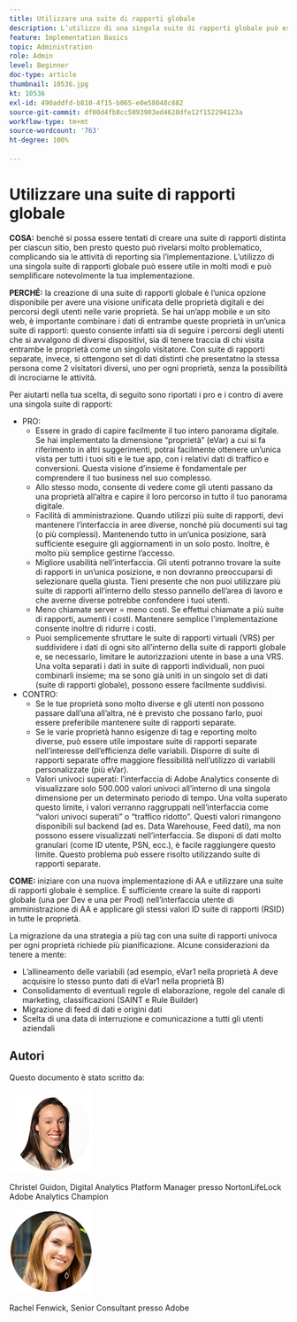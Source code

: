 ```yaml
---
title: Utilizzare una suite di rapporti globale
description: L’utilizzo di una singola suite di rapporti globale può essere utile in molti modi e può semplificare notevolmente la tua implementazione.
feature: Implementation Basics
topic: Administration
role: Admin
level: Beginner
doc-type: article
thumbnail: 10536.jpg
kt: 10536
exl-id: 490addfd-b810-4f15-b065-e0e58048c882
source-git-commit: df00d4fb8cc5093903ed4628dfe12f152294123a
workflow-type: tm+mt
source-wordcount: '763'
ht-degree: 100%

---
```


# Utilizzare una suite di rapporti globale

**COSA:** benché si possa essere tentati di creare una suite di rapporti distinta per ciascun sitio, ben presto questo può rivelarsi molto problematico, complicando sia le attività di reporting sia l’implementazione. L’utilizzo di una singola suite di rapporti globale può essere utile in molti modi e può semplificare notevolmente la tua implementazione.

**PERCHÉ:** la creazione di una suite di rapporti globale è l’unica opzione disponibile per avere una visione unificata delle proprietà digitali e dei percorsi degli utenti nelle varie proprietà. Se hai un’app mobile e un sito web, è importante combinare i dati di entrambe queste proprietà in un’unica suite di rapporti: questo consente infatti sia di seguire i percorsi degli utenti che si avvalgono di diversi dispositivi, sia di tenere traccia di chi visita entrambe le proprietà come un singolo visitatore. Con suite di rapporti separate, invece, si ottengono set di dati distinti che presentatno la stessa persona come 2 visitatori diversi, uno per ogni proprietà, senza la possibilità di incrociarne le attività.

Per aiutarti nella tua scelta, di seguito sono riportati i pro e i contro di avere una singola suite di rapporti:

* PRO:
   * Essere in grado di capire facilmente il tuo intero panorama digitale. Se hai implementato la dimensione “proprietà” (eVar) a cui si fa riferimento in altri suggerimenti, potrai facilmente ottenere un’unica vista per tutti i tuoi siti e le tue app, con i relativi dati di traffico e conversioni. Questa visione d’insieme è fondamentale per comprendere il tuo business nel suo complesso.
   * Allo stesso modo, consente di vedere come gli utenti passano da una proprietà all’altra e capire il loro percorso in tutto il tuo panorama digitale.
   * Facilità di amministrazione. Quando utilizzi più suite di rapporti, devi mantenere l’interfaccia in aree diverse, nonché più documenti sui tag (o più complessi). Mantenendo tutto in un’unica posizione, sarà sufficiente eseguire gli aggiornamenti in un solo posto. Inoltre, è molto più semplice gestirne l’accesso.
   * Migliore usabilità nell’interfaccia. Gli utenti potranno trovare la suite di rapporti in un’unica posizione, e non dovranno preoccuparsi di selezionare quella giusta. Tieni presente che non puoi utilizzare più suite di rapporti all’interno dello stesso pannello dell’area di lavoro e che averne diverse potrebbe confondere i tuoi utenti.
   * Meno chiamate server = meno costi. Se effettui chiamate a più suite di rapporti, aumenti i costi. Mantenere semplice l’implementazione consente inoltre di ridurre i costi.
   * Puoi semplicemente sfruttare le suite di rapporti virtuali (VRS) per suddividere i dati di ogni sito all’interno della suite di rapporti globale e, se necessario, limitare le autorizzazioni utente in base a una VRS. Una volta separati i dati in suite di rapporti individuali, non puoi combinarli insieme; ma se sono già uniti in un singolo set di dati (suite di rapporti globale), possono essere facilmente suddivisi.
* CONTRO:
   * Se le tue proprietà sono molto diverse e gli utenti non possono passare dall’una all’altra, né è previsto che possano farlo, puoi essere preferibile mantenere suite di rapporti separate.
   * Se le varie proprietà hanno esigenze di tag e reporting molto diverse, può essere utile impostare suite di rapporti separate nell’interesse dell’efficienza delle variabili. Disporre di suite di rapporti separate offre maggiore flessibilità nell’utilizzo di variabili personalizzate (più eVar).
   * Valori univoci superati: l’interfaccia di Adobe Analytics consente di visualizzare solo 500.000 valori univoci all’interno di una singola dimensione per un determinato periodo di tempo. Una volta superato questo limite, i valori verranno raggruppati nell’interfaccia come “valori univoci superati” o “traffico ridotto”. Questi valori rimangono disponibili sul backend (ad es. Data Warehouse, Feed dati), ma non possono essere visualizzati nell’interfaccia. Se disponi di dati molto granulari (come ID utente, PSN, ecc.), è facile raggiungere questo limite. Questo problema può essere risolto utilizzando suite di rapporti separate.

**COME:** iniziare con una nuova implementazione di AA e utilizzare una suite di rapporti globale è semplice. È sufficiente creare la suite di rapporti globale (una per Dev e una per Prod) nell’interfaccia utente di amministrazione di AA e applicare gli stessi valori ID suite di rapporti (RSID) in tutte le proprietà.

La migrazione da una strategia a più tag con una suite di rapporti univoca per ogni proprietà richiede più pianificazione. Alcune considerazioni da tenere a mente:

* L’allineamento delle variabili (ad esempio, eVar1 nella proprietà A deve acquisire lo stesso punto dati di eVar1 nella proprietà B)
* Consolidamento di eventuali regole di elaborazione, regole del canale di marketing, classificazioni (SAINT e Rule Builder)
* Migrazione di feed di dati e origini dati
* Scelta di una data di interruzione e comunicazione a tutti gli utenti aziendali

## Autori

Questo documento è stato scritto da:

![Christel Guidon](assets/Christel-Headshot-150.png)

Christel Guidon, Digital Analytics Platform Manager presso NortonLifeLock 
Adobe Analytics Champion

![Rachel Fenwick](assets/Rachel-Fenwick-150.png)

Rachel Fenwick, Senior Consultant presso Adobe
